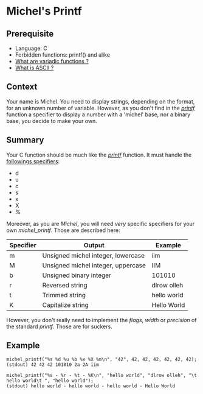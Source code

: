 # Michel's Printf

## Prerequisite

- Language: C
- Forbidden functions: printf() and alike
- [What are variadic functions ?](https://en.wikipedia.org/wiki/Variadic_function)
- [What is ASCII ?](https://en.wikipedia.org/wiki/ASCII)

## Context

Your name is Michel.
You need to display strings, depending on the format, for an unknown number of variable.
However, as you don't find in the [_printf_](https://linux.die.net/man/3/printf) function a specifier to display a number with a 'michel' base, nor a binary base, you decide to make your own.

## Summary

Your C function should be much like the [_printf_](https://linux.die.net/man/3/printf) function.
It must handle the [followings specifiers](http://www.cplusplus.com/reference/cstdio/printf/):
- d
- u
- c
- s
- x
- X
- %

Moreover, as you are _Michel_, you will need _very_ specific specifiers for your own _michel_printf_. Those are described here:

| Specifier |	Output | Example |
|-----------|--------|---------|
| m | Unsigned michel integer, lowercase | iim |
| M | Unsigned michel integer, uppercase | IIM |
| b | Unsigned binary integer | 101010 |
| r | Reversed string | dlrow olleh |
| t | Trimmed string | hello world |
| K | Capitalize string | Hello World |

However, you don't really need to implement the _flags_, _width_ or _precision_ of the standard _printf_. Those are for suckers.


## Example

```
michel_printf("%s %d %u %b %x %X %m\n", "42", 42, 42, 42, 42, 42, 42);
(stdout) 42 42 42 101010 2a 2A iim
```

```
michel_printf("%s - %r - %t - %K\n", "hello world", "dlrow olleh", "\t hello world\t ", "hello world");
(stdout) hello world - hello world - hello world - Hello World
```
